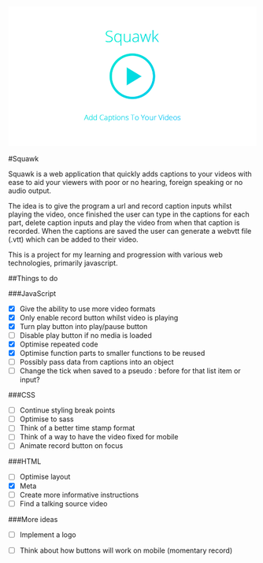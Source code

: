![Squawk Logo](/images/poster.png)

#Squawk

Squawk is a web application that quickly adds captions to your videos with ease to aid your viewers with poor or no hearing, foreign speaking or no audio output.

The idea is to give the program a url and record caption inputs whilst playing the video, once finished the user can type in the captions for each part, delete caption inputs and play the video from when that caption is recorded.
When the captions are saved the user can generate a webvtt file (.vtt) which can be added to their video.

This is a project for my learning and progression with various web technologies, primarily javascript.

##Things to do

###JavaScript

- [x] Give the ability to use more video formats
- [x] Only enable record button whilst video is playing
- [x] Turn play button into play/pause button
- [ ] Disable play button if no media is loaded
- [x] Optimise repeated code
- [x] Optimise function parts to smaller functions to be reused
- [ ] Possibly pass data from captions into an object
- [ ] Change the tick when saved to a pseudo : before for that list item or input?

###CSS

- [ ] Continue styling break points
- [ ] Optimise to sass
- [ ] Think of a better time stamp format
- [ ] Think of a way to have the video fixed for mobile
- [ ] Animate record button on focus

###HTML

- [ ] Optimise layout
- [x] Meta
- [ ] Create more informative instructions
- [ ] Find a talking source video

###More ideas

- [ ] Implement a logo
- [ ] Think about how buttons will work on mobile (momentary record)


